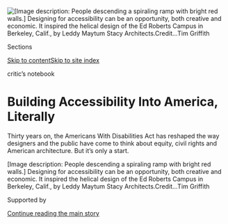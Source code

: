 <div id="app">

<div>

<div>

<div>

</div>

<div data-aria-hidden="false">

<div id="site-content" role="main">

<div>

<div class="css-1aor85t" style="opacity:0.000000001;z-index:-1;visibility:hidden">

<div class="css-1hqnpie">

<div class="css-epjblv">

<span class="css-17xtcya">[Arts](/section/arts)</span><span class="css-x15j1o">|</span><span class="css-fwqvlz">Building
Accessibility Into America, Literally</span>

</div>

<div class="css-k008qs">

<div class="css-1iwv8en">

<span class="css-18z7m18"></span>

<div>

</div>

</div>

<span class="css-1n6z4y"></span>

<div class="css-1705lsu">

<div class="css-4xjgmj">

<div class="css-4skfbu" role="toolbar" data-aria-label="Social Media Share buttons, Save button, and Comments Panel with current comment count" data-testid="share-tools">

  - 
  - 
  - 
  - 
    
    <div class="css-6n7j50">
    
    </div>

  - 
  - 

</div>

</div>

</div>

</div>

</div>

</div>

<div id="NYT_TOP_BANNER_REGION" class="css-11qgg8s">

</div>

<div id="fullBleedHeaderContent">

<div class="css-n4ws9g">

![<span class="css-16f3y1r e13ogyst0" data-aria-hidden="true">\[Image
description: People descending a spiraling ramp with bright red walls.\]
Designing for accessibility can be an opportunity, both creative and
economic. It inspired the helical design of the Ed Roberts Campus in
Berkeley, Calif., by Leddy Maytum Stacy
Architects.</span><span class="css-cnj6d5 e1z0qqy90" itemprop="copyrightHolder"><span class="css-1ly73wi e1tej78p0">Credit...</span><span><span>Tim
Griffith</span></span></span>](https://static01.nyt.com/images/2020/07/26/multimedia/24ADA-Design-02/merlin_174362385_2ddf650a-b8aa-49fc-bce3-b014e8f1f098-articleLarge.jpg?quality=75&auto=webp&disable=upscale)

</div>

<div class="css-3z92zw">

<div class="css-6cn7ki">

<div class="NYTAppHideMasthead css-1bcu9v6 e1suatyy0">

<div class="section css-1o1qe8k e1suatyy2">

<div class="css-cu5p7t er09x8g0">

<div class="css-6n7j50">

</div>

<span class="css-1dv1kvn">Sections</span>

[Skip to content](#site-content)[Skip to site index](#site-index)

</div>

<div class="css-10698na e1huz5gh0">

</div>

</div>

</div>

critic’s notebook

<div class="css-1sojcmr ehdk2mb0">

# Building Accessibility Into America, Literally

</div>

Thirty years on, the Americans With Disabilities Act has reshaped the
way designers and the public have come to think about equity, civil
rights and American architecture. But it’s only a start.

</div>

</div>

<div class="css-nwzfg5 e1gnum310">

<span class="css-1f9pvn2 arts">\[Image description: People descending a
spiraling ramp with bright red walls.\] Designing for accessibility can
be an opportunity, both creative and economic. It inspired the helical
design of the Ed Roberts Campus in Berkeley, Calif., by Leddy Maytum
Stacy
Architects.</span><span class="css-cnj6d5 e1z0qqy90" itemprop="copyrightHolder"><span class="css-1ly73wi e1tej78p0">Credit...</span><span><span>Tim
Griffith</span></span></span>

</div>

<div id="sponsor-wrapper" class="css-1hyfx7x">

<div id="sponsor-slug" class="css-19vbshk">

Supported by

</div>

[Continue reading the main story](#after-sponsor)

<div id="sponsor" class="ad sponsor-wrapper" style="text-align:center;height:100%;display:block">

</div>

<div id="after-sponsor">

</div>

</div>

<div class="css-1wx1auc e1gnum311">

<div class="css-18e8msd">

<div class="css-vp77d3 epjyd6m0">

<div class="css-hus3qt ey68jwv0" data-aria-hidden="true">

[![Michael
Kimmelman](https://static01.nyt.com/images/2018/02/20/multimedia/author-michael-kimmelman/author-michael-kimmelman-thumbLarge.jpg
"Michael Kimmelman")](https://www.nytimes.com/by/michael-kimmelman)

</div>

<div class="css-1baulvz">

By [<span class="css-1baulvz last-byline" itemprop="name">Michael
Kimmelman</span>](https://www.nytimes.com/by/michael-kimmelman)

</div>

</div>

  - 
    
    <div class="css-ld3wwf e16638kd2">
    
    Published July 20, 2020Updated July 21, 2020
    
    </div>

  - 
    
    <div class="css-4xjgmj">
    
    <div class="css-pvvomx" role="toolbar" data-aria-label="Social Media Share buttons, Save button, and Comments Panel with current comment count" data-testid="share-tools">
    
      - 
      - 
      - 
      - 
        
        <div class="css-6n7j50">
        
        </div>
    
      - 
      - 
    
    </div>
    
    </div>

</div>

</div>

</div>

<div class="section meteredContent css-1r7ky0e" name="articleBody" itemprop="articleBody">

<div class="audioFigureHeading">

### Listen to This Article

<span class="css-16qbtva">Computer-generated audio file</span>

</div>

<div class="css-qe9gm7">

<div>

</div>

</div>

<div class="css-1fanzo5 StoryBodyCompanionColumn">

<div class="css-53u6y8">

The [Capitol Crawl](https://vimeo.com/328233990), it came to be called.
In March 1990, several dozen activists, cheered on by supporters, left
their canes and wheelchairs and pulled themselves up the steep stone
steps of the United States Capitol.

They wanted to pressure Congress into ratifying the Americans With
Disabilities Act. At the heart of what became a landmark of civil rights
legislation was the elemental role of architecture and design —
literally building accessibility into cities, products, public spaces
and workplaces, without which equity would remain just talk. Business
leaders predicted doomsday costs if the A.D.A. passed. The New York
Times even published an editorial titled “[Blank Check for the
Disabled?](https://www.nytimes.com/1989/09/06/opinion/blank-check-for-the-disabled.html)”

Thirty years on, the [A.D.A. has reshaped American
architecture](https://www.curbed.com/2015/7/23/9937976/how-the-americans-with-disabilities-act-transformed-architecture)
and the way designers and the public have come to think about civil
rights and the built world. We take for granted the ubiquity of entry
ramps, Braille signage, push buttons at front doors, lever handles in
lieu of doorknobs, widened public toilets, and warning tiles on street
corners and subway platforms. New courthouses, schools and museums no
longer default to a flight of stairs out front to express their elevated
ideals. The A.D.A. has baked a more egalitarian aesthetic of forms and
spaces into the civic DNA.

But there’s still a long way to go.

Last fall, the 22,000-square-foot, $41.5 million Hunters Point branch
library opened in Queens, N.Y. With a soaring interior of vertiginous
tiers and zigzagging stairs, the project’s architectural ambition was
obvious and outsized. [My
review](https://www.nytimes.com/2019/09/18/arts/design/hunters-point-community-library.html)
called it one of the most uplifting public buildings New York had
produced in years.

</div>

</div>

<div class="css-1fanzo5 StoryBodyCompanionColumn">

<div class="css-53u6y8">

Disability rights advocates [saw
it](https://gothamist.com/news/new-41-million-hunters-point-library-has-one-major-flaw)
differently. All those stairs and tiers made certain areas inaccessible
to people in wheelchairs, they pointed out. How uplifting could a public
library be if some people — who expected, deserved and needed to use it
— felt unwelcome?

</div>

</div>

<div class="css-79elbk" data-testid="photoviewer-wrapper">

<div class="css-z3e15g" data-testid="photoviewer-wrapper-hidden">

</div>

<div class="css-1a48zt4 ehw59r15" data-testid="photoviewer-children">

![<span class="css-16f3y1r e13ogyst0" data-aria-hidden="true">\[Image
description: Empty bookshelves placed on tiers that are only accessible
by stairs.\] The Hunters Point branch of the Queens Public Library was
heralded as an architectural triumph when it opened last year, but
several of its tiers of desks and bookshelves were inaccessible to
people in
wheelchairs.</span><span class="css-cnj6d5 e1z0qqy90" itemprop="copyrightHolder"><span class="css-1ly73wi e1tej78p0">Credit...</span><span>Hiroko
Masuike/The New York
Times</span></span>](https://static01.nyt.com/images/2020/07/26/multimedia/24ADA-Design-01/merlin_163050270_7c393612-be37-4db7-a8e5-30d8f41345a9-articleLarge.jpg?quality=75&auto=webp&disable=upscale)

</div>

</div>

<div class="css-1fanzo5 StoryBodyCompanionColumn">

<div class="css-53u6y8">

They were right. I was wrong. City officials insisted that the building
complied with A.D.A. regulations, in effect pointing the finger at the
law itself. As Karen Braitmayer, a Seattle architect and accessibility
consultant, put it, “that’s very definitely neither the spirit nor the
goal” of the legislation.

<div id="NYT_MAIN_CONTENT_1_REGION" class="css-9tf9ac">

<div>

</div>

</div>

The question I wish I’d asked at the time is one that architects and
designers might ask themselves more often today. Bess Williamson, author
of “Accessible America,”
[tweeted](https://twitter.com/besswww/status/1180128788065198080) it
when the library opened: “Who sets the priorities?”

A public building has everyone as its client, after all. Does its design
evolve out of a truly collaborative process that engages, upfront, the
diversity of users, including those with disabilities, who know best
what they need and want?

</div>

</div>

<div class="css-1fanzo5 StoryBodyCompanionColumn">

<div class="css-53u6y8">

“There is only so much that legislation can ever do,” Xian Horn, a
disability rights advocate, speaker and teacher in New York, born with
cerebral palsy, said recently. “The issue goes beyond civil rights. It’s
also about hospitality, patronage, a broader vision of accessibility,
and ultimately about doing what’s best for the bottom line.”

With [one in four American adults living with
disabilities](https://www.cdc.gov/ncbddd/disabilityandhealth/infographic-disability-impacts-all.html),
designing for accessibility and diversity should hardly be considered a
chore or just a compliance issue. It’s an opportunity, both economic and
creative, but one that requires a shift in mind-set. A ramp can be
something stuck onto a building to check off some legal requirement.

Or it can inspire the helical design of the [Ed Roberts
Campus](https://www.edrobertscampus.org/design/) in Berkeley, Calif., by
Leddy Maytum Stacy Architects. Or the serpentine pathways of the [Robert
W. Wilson
Overlook](http://www.weissmanfredi.com/project/brooklyn-botanic-garden-robert-w-wilson-overlook)
that Weiss/Manfredi, the New York architecture firm, recently devised to
wind through the Brooklyn Botanic Garden.

“Architecture, from Vitruvius through Le Corbusier, has mirrored Western
culture, for whom the default user has always been the straight, white,
healthy, tall male,” said Joel Sanders, a New York-based architect and
Yale professor who runs MIXdesign, a think tank focused on inclusion.
“Everyone else, including those with mobility or cognitive issues,
tends to become an afterthought, a constraint to creativity, an added
cost.”

Nearly a century ago, tubular steel inspired both Marcel Breuer’s
[Wassily chair](https://www.knoll.com/product/wassily-chair) and new,
lighter wheelchairs. Chairs by Charles and Ray Eames, now classics of
midcentury modernism, evolved from a molded [plywood
splint](https://hyperallergic.com/328930/leg-splint-shaped-iconic-eames-chair/)
the couple devised for wounded soldiers during World War II.

</div>

</div>

<div class="css-1fanzo5 StoryBodyCompanionColumn">

<div class="css-53u6y8">

“The most beautiful things we design,” as Mr. Sanders put it, “are often
the ones whose formal innovation is the product of a social or cultural
need.”

</div>

</div>

<div class="css-79elbk" data-testid="photoviewer-wrapper">

<div class="css-z3e15g" data-testid="photoviewer-wrapper-hidden">

</div>

<div class="css-1a48zt4 ehw59r15" data-testid="photoviewer-children">

<div class="css-1xdhyk6 erfvjey0">

<span class="css-1ly73wi e1tej78p0">Image</span>

<div class="css-zjzyr8">

<div data-testid="lazyimage-container" style="height:257.77777777777777px">

</div>

</div>

</div>

<span class="css-16f3y1r e13ogyst0" data-aria-hidden="true">\[Image
description: A path winding around greenery in a garden.\] At Brooklyn
Botanic Garden, the serpentine pathways of the Robert W. Wilson Overlook
were devised by Weiss/Manfredi, the New York architecture firm, to wind
through the
garden</span><span class="css-cnj6d5 e1z0qqy90" itemprop="copyrightHolder"><span class="css-1ly73wi e1tej78p0">Credit...</span><span>Steven
Severinghaus, via Brooklyn Botanic Garden</span></span>

</div>

</div>

<div class="css-1fanzo5 StoryBodyCompanionColumn">

<div class="css-53u6y8">

A couple of years ago, the Cooper Hewitt, Smithsonian Design Museum
organized an eye-opening show called
[“Access+Ability”](https://www.nytimes.com/2018/01/24/arts/design/cooper-hewitt-access-ability.html)
highlighting those sorts of designs. It included stylish puffer jackets
with Velcro seams and zip-on sleeves, sold by Target, the retail giant,
and a pair of FlyEase, designed by Nike in response to a letter from a
college-bound teenager with cerebral palsy who asked for sneakers that
didn’t look like medical equipment. The sneakers looked fantastic.

A term of art emerged during the 1960s and ’70s: universal design.

Today, “universal design” can sound a little reductive and creaky, with
its implication of a single norm, as if difference (physical, cognitive,
racial, gender, religious, age, you name it) boils down to a condition
that needs to be compensated for — as if it can’t be something worth
celebrating. There’s a
[debate](https://www.ncbi.nlm.nih.gov/pmc/articles/PMC6913847/#:~:text=an%20inspirational%20video%3F-,Sensationalizing%20Cochlear%20Implants,%E2%80%9Cmiracle%20cure%E2%80%9D%20for%20deafness.&text=When%20the%20implant%20is%20first,sudden%20flood%20of%20sensory%20inputs.)
today in the Deaf community about cochlear implants, for example,
because to some detractors the implants imply that deafness is a problem
to be solved, not a culture and condition with its own history and
pride.

<div id="NYT_MAIN_CONTENT_3_REGION" class="css-9tf9ac">

<div>

</div>

</div>

“Noncompliant bodies don’t need to be ‘made whole’ by designers,” as Mr.
Sanders told me.

He prefers the term “inclusive design.”

Call it what you will, examples include text to speech and the homely
curb cut — that little ramp carved into street corners so wheelchair
users can navigate the six or so vertical inches between pavement and
sidewalk. Mandated by the A.D.A., during the last three decades the curb
cut has made daily life easier for countless shoppers with grocery
carts, teenagers on skateboards, travelers pulling wheeled bags, parents
with strollers and just about everybody else.

“As a person with a mobility disability who grew into adulthood prior to
the passage of the A.D.A.,” recalled Ms. Braitmayer, the architect and
consultant, “I spent my early years in a community without curb cuts on
the street corners, without accessible parking at the neighborhood
retail shopping centers, without wheelchair spaces in the movie
theaters. I appreciate every time I can now go to a movie and find a
place to sit without being told that if I sit in the aisle in my
wheelchair, I would be a fire hazard.”

</div>

</div>

<div class="css-1fanzo5 StoryBodyCompanionColumn">

<div class="css-53u6y8">

But for architects and designers, abiding by the letter of the A.D.A.
isn’t the same as internalizing its civil rights goals, she said. That
is what still remains for architecture — “to lift itself into the next
realm,” was Ms. Braitmayer’s phrase.

“People don’t only buy Apple products because they’re functional,” added
Ms. Horn, the advocate and teacher. “If you make a phone or a building
or a park or a hotel beautiful and also accessible, it makes life better
for everyone.”

</div>

</div>

</div>

<div>

</div>

<div>

</div>

<div>

</div>

<div>

<div id="bottom-wrapper" class="css-1ede5it">

<div id="bottom-slug" class="css-l9onyx">

Advertisement

</div>

[Continue reading the main story](#after-bottom)

<div id="bottom" class="ad bottom-wrapper" style="text-align:center;height:100%;display:block;min-height:90px">

</div>

<div id="after-bottom">

</div>

</div>

</div>

</div>

</div>

## Site Index

<div>

</div>

## Site Information Navigation

  - [© <span>2020</span> <span>The New York Times
    Company</span>](https://help.nytimes.com/hc/en-us/articles/115014792127-Copyright-notice)

<!-- end list -->

  - [NYTCo](https://www.nytco.com/)
  - [Contact
    Us](https://help.nytimes.com/hc/en-us/articles/115015385887-Contact-Us)
  - [Work with us](https://www.nytco.com/careers/)
  - [Advertise](https://nytmediakit.com/)
  - [T Brand Studio](http://www.tbrandstudio.com/)
  - [Your Ad
    Choices](https://www.nytimes.com/privacy/cookie-policy#how-do-i-manage-trackers)
  - [Privacy](https://www.nytimes.com/privacy)
  - [Terms of
    Service](https://help.nytimes.com/hc/en-us/articles/115014893428-Terms-of-service)
  - [Terms of
    Sale](https://help.nytimes.com/hc/en-us/articles/115014893968-Terms-of-sale)
  - [Site Map](https://spiderbites.nytimes.com)
  - [Help](https://help.nytimes.com/hc/en-us)
  - [Subscriptions](https://www.nytimes.com/subscription?campaignId=37WXW)

</div>

</div>

</div>

</div>
